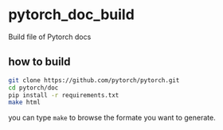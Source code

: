 # pytorch_doc_build
Build file of Pytorch docs
## how to build
```bash
git clone https://github.com/pytorch/pytorch.git
cd pytorch/doc
pip install -r requirements.txt
make html
```
you can type `make` to browse the formate you want to generate.

